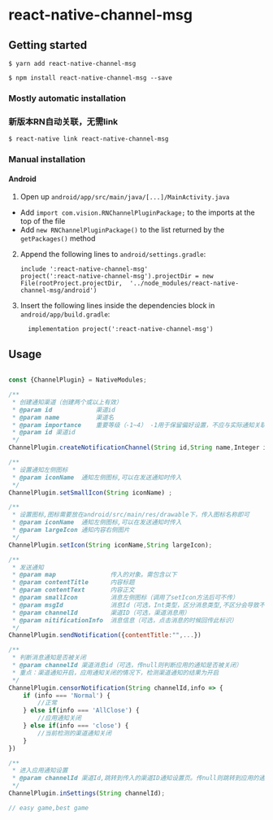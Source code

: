
# react-native-channel-msg

## Getting started

`$ yarn add react-native-channel-msg`

`$ npm install react-native-channel-msg --save`

### Mostly automatic installation
### 新版本RN自动关联，无需link
`$ react-native link react-native-channel-msg`

### Manual installation


#### Android
1. Open up `android/app/src/main/java/[...]/MainActivity.java`
  - Add `import com.vision.RNChannelPluginPackage;` to the imports at the top of the file
  - Add `new RNChannelPluginPackage()` to the list returned by the `getPackages()` method
2. Append the following lines to `android/settings.gradle`:
  	```
  	include ':react-native-channel-msg'
  	project(':react-native-channel-msg').projectDir = new File(rootProject.projectDir, 	'../node_modules/react-native-channel-msg/android')
  	```
3. Insert the following lines inside the dependencies block in `android/app/build.gradle`:
  	```
      implementation project(':react-native-channel-msg')
  	```

## Usage
```javascript

const {ChannelPlugin} = NativeModules;

/**
 * 创建通知渠道（创建两个或以上有效） 
 * @param id 			渠道id
 * @param name  		渠道名
 * @param importance	重要等级（-1~4） -1用于保留偏好设置，不应与实际通知关联，提示等级依次增强
 * @param id 渠道id
 */ 
ChannelPlugin.createNotificationChannel(String id,String name,Integer importance)

/**
 * 设置通知左侧图标
 * @param iconName	通知左侧图标,可以在发送通知时传入
 */
ChannelPlugin.setSmallIcon(String iconName) ;

/**
 * 设置图标,图标需要放在android/src/main/res/drawable下，传入图标名称即可
 * @param iconName	通知左侧图标,可以在发送通知时传入
 * @param largeIcon	通知内容右侧图片
 */
ChannelPlugin.setIcon(String iconName,String largeIcon);

/**
 * 发送通知
 * @param map  				传入的对象。需包含以下
 * @param contentTitle  	内容标题
 * @param contentText  	 	内容正文
 * @param smallIcon     	消息左侧图标（调用了setIcon方法后可不传）
 * @param msgId  			消息Id（可选，Int类型，区分消息类型,不区分会导致不同的消息会被合并）
 * @param channelId     	渠道ID（可选，渠道消息用）
 * @param nitificationInfo  消息信息（可选，点击消息的时候回传此标识）
 */
ChannelPlugin.sendNotification({contentTitle:"",...})

/**
 * 判断消息通知是否被关闭
 * @param channelId 渠道消息id（可选，传null则判断应用的通知是否被关闭）
 * 重点：渠道通知开启，应用通知关闭的情况下，检测渠道通知的结果为开启
 */
ChannelPlugin.censorNotification(String channelId,info => {
	if (info === 'Normal') {
		//正常
	} else if(info === 'AllClose') {
		//应用通知关闭
	} else if(info === 'close') {
		//当前检测的渠道通知关闭
	}
})

/**
 * 进入应用通知设置
 * @param channelId 渠道Id,跳转到传入的渠道ID通知设置页。传null则跳转到应用的通知设置页 
 */ 
ChannelPlugin.inSettings(String channelId);

// easy game,best game
```
  
